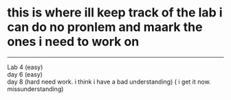 # this is where ill keep track of the lab i can do no pronlem and maark the ones i need to work on
---
Lab 4 (easy)  
day 6 (easy)    
day 8 (hard need work. i think i have a bad understanding) ( i get it now. missunderstanding)
